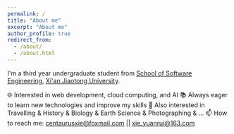 ```yaml
---
permalink: /
title: "About me"
excerpt: "About me"
author_profile: true
redirect_from: 
  - /about/
  - /about.html
---
```


I'm a third year undergraduate student from [School of Software Engineering](https://se.xjtu.edu.cn/), [Xi'an Jiaotong University](https://www.xjtu.edu.cn/).

🌐 Interested in web development, cloud computing, and AI
📚 Always eager to learn new technologies and improve my skills
👀 Also interested in Travelling & History & Biology & Earth Science & Photographing & ...
📫 How to reach me: centaurusxie@foxmail.com || xie_yuanrui@163.com


